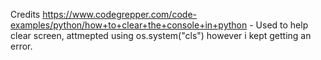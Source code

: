 Credits
https://www.codegrepper.com/code-examples/python/how+to+clear+the+console+in+python - Used to help clear screen, attmepted using os.system("cls") however i kept getting an error. 
